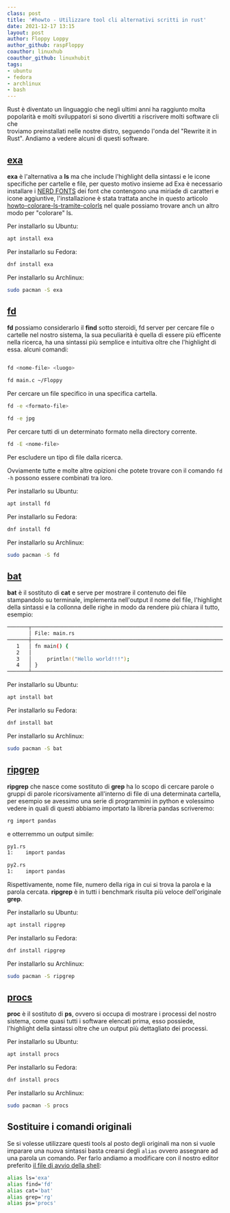 ```yaml
---
class: post
title: '#howto - Utilizzare tool cli alternativi scritti in rust' 
date: 2021-12-17 13:15
layout: post 
author: Floppy Loppy
author_github: raspFloppy
coauthor: linuxhub
coauthor_github: linuxhubit
tags: 
- ubuntu
- fedora
- archlinux
- bash 
---
```


Rust è diventato un linguaggio che negli ultimi anni ha raggiunto molta popolarità e molti sviluppatori si sono divertiti a riscrivere molti software cli che  
troviamo preinstallati nelle nostre distro, seguendo l'onda del "Rewrite it in Rust".
Andiamo a vedere alcuni di questi software.

## [exa](https://github.com/ogham/exa)

**exa** è l'alternativa a **ls** ma che include l'highlight della sintassi e le icone specifiche per cartelle e file, per questo motivo
insieme ad Exa è necessario installare i [NERD FONTS](https://github.com/ryanoasis/nerd-fonts) dei font che contengono una miriade di caratteri e icone aggiuntive, l'installazione è stata trattata
anche in questo articolo [howto-colorare-ls-tramite-colorls](https://linuxhub.it/articles/howto-colorare-ls-tramite-colorls/) nel quale possiamo trovare anch
un altro modo per "colorare" ls.

Per installarlo su Ubuntu:

```bash
apt install exa
```

Per installarlo su Fedora:

```bash
dnf install exa
```

Per installarlo su Archlinux:

```bash
sudo pacman -S exa
```

## [fd](https://github.com/sharkdp/fd)

**fd** possiamo considerarlo il **find** sotto steroidi, fd server per cercare file o cartelle nel nostro sistema, la sua peculiarità è quella di essere più efficente nella ricerca, ha una sintassi più semplice e intuitiva oltre
che l'highlight di essa.
alcuni comandi:

```bash

fd <nome-file> <luogo>

fd main.c ~/Floppy      
```

Per cercare un file specifico in una specifica cartella.

```bash
fd -e <formato-file>

fd -e jpg
```

Per cercare tutti di un determinato formato nella directory corrente.

```bash
fd -E <nome-file>
```

Per escludere un tipo di file dalla ricerca.

Ovviamente tutte e molte altre opizioni che potete trovare con il comando `fd -h` possono essere combinati tra loro.

Per installarlo su Ubuntu:

```bash
apt install fd
```

Per installarlo su Fedora:

```bash
dnf install fd
```

Per installarlo su Archlinux:

```bash
sudo pacman -S fd
```

## [bat](https://github.com/sharkdp/bat)

**bat** è il sostituto di **cat** e serve per mostrare il contenuto dei file stampandolo su terminale, implementa nell'output il nome del file, l'highlight della sintassi e la collonna delle righe in modo da rendere più chiara il tutto, esempio:

``` bash
───────┬─────────────────────────────────────────────────────────────────────────────────────────────────────────
       │ File: main.rs
───────┼─────────────────────────────────────────────────────────────────────────────────────────────────────────
   1   │ fn main() {
   2   │
   3   │     println!("Hello world!!!");
   4   │ }
───────┴─────────────────────────────────────────────────────────────────────────────────────────────────────────
```

Per installarlo su Ubuntu:

```bash
apt install bat
```

Per installarlo su Fedora:

```bash
dnf install bat
```

Per installarlo su Archlinux:

```bash
sudo pacman -S bat
```

## [ripgrep](https://github.com/BurntSushi/ripgrep)

**ripgrep** che nasce come sostituto di **grep** ha lo scopo di cercare parole o gruppi di parole ricorsivamente all'interno di file di una determinata cartella,
per esempio se avessimo una serie di programmini in python e volessimo vedere in quali di questi abbiamo importato la libreria pandas scriveremo:

```bash
rg import pandas
```

e otterremmo un output simile:

```bash
py1.rs
1:    import pandas

py2.rs
1:    import pandas
```

Rispettivamente, nome file, numero della riga in cui si trova la parola e la parola cercata.
**ripgrep** è in tutti i benchmark risulta più veloce dell'originale **grep**.

Per installarlo su Ubuntu:

```bash
apt install ripgrep
```

Per installarlo su Fedora:

```bash
dnf install ripgrep
```

Per installarlo su Archlinux:

```bash
sudo pacman -S ripgrep
```

## [procs](https://github.com/dalance/procs)

**proc** è il sostituto di **ps**, ovvero si occupa di mostrare i processi del nostro sistema, come quasi tutti i software elencati prima, esso possiede, l'highlight della sintassi oltre che un output più dettagliato dei processi.

Per installarlo su Ubuntu:

```bash
apt install procs
```

Per installarlo su Fedora:

```bash
dnf install procs
```

Per installarlo su Archlinux:

```bash
sudo pacman -S procs
```

## Sostituire i comandi originali

Se si volesse utilizzare questi tools al posto degli originali ma non si vuole imparare una nuova sintassi basta crearsi degli `alias` ovvero assegnare
ad una parola un comando.
Per farlo andiamo a modificare con il nostro editor preferito [il file di avvio della shell](https://linuxhub.it/articles/howto-file-avvio-shell):

```bash
alias ls='exa'
alias find='fd'
alias cat='bat'
alias grep='rg'
alias ps='procs'
```
